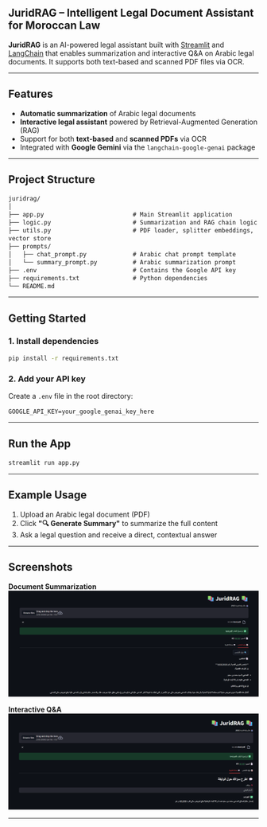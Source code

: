 ## JuridRAG – Intelligent Legal Document Assistant for Moroccan Law

**JuridRAG** is an AI-powered legal assistant built with [Streamlit](https://streamlit.io/) and [LangChain](https://www.langchain.com/) that enables summarization and interactive Q\&A on Arabic legal documents. It supports both text-based and scanned PDF files via OCR.

---

## Features

*  **Automatic summarization** of Arabic legal documents
*  **Interactive legal assistant** powered by Retrieval-Augmented Generation (RAG)
*  Support for both **text-based** and **scanned PDFs** via OCR
*  Integrated with **Google Gemini** via the `langchain-google-genai` package

---

## Project Structure

```
juridrag/
│
├── app.py                         # Main Streamlit application
├── logic.py                       # Summarization and RAG chain logic
├── utils.py                       # PDF loader, splitter embeddings, vector store
├── prompts/
│   ├── chat_prompt.py             # Arabic chat prompt template
│   └── summary_prompt.py          # Arabic summarization prompt
├── .env                           # Contains the Google API key
├── requirements.txt               # Python dependencies
└── README.md                      
```

---

## Getting Started

### 1. Install dependencies

```bash
pip install -r requirements.txt
```

### 2. Add your API key

Create a `.env` file in the root directory:

```env
GOOGLE_API_KEY=your_google_genai_key_here
```

---

## Run the App

```bash
streamlit run app.py
```

---

## Example Usage

1. Upload an Arabic legal document (PDF)
2. Click **"🔍 Generate Summary"** to summarize the full content
3. Ask a legal question and receive a direct, contextual answer

---

## Screenshots

**Document Summarization**
![Screenshot 1](img/pic1.png)

**Interactive Q\&A**
![Screenshot 2](img/pic2.png)


---